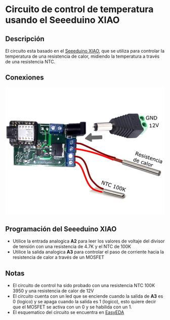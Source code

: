 # Circuito de control de temperatura usando el Seeeduino XIAO

## Descripción
El circuito esta basado en el [Seeeduino XIAO](https://wiki.seeedstudio.com/Seeeduino-XIAO/), 
que se utiliza para controlar la temperatura de una resistencia de calor, 
midiendo la temperatura a través de una resistencia NTC.

## Conexiones
![imagen de conexiones](https://github.com/cap-repositories/Devices/blob/main/seeeduinoXIAO_TemperatureControlCircuit/imagenes/utilizacion_XIAOTemperatureControl.png)

## Programación del Seeeduino XIAO
+ Utilice la entrada analogica **A2** para leer los valores de voltaje del divisor de tensión con una resistencia de 4.7K y el NTC de 100K
+ Utilice la salida analogica **A3** para controlar el paso de corriente hacia la resistencia de calor a través de un MOSFET

## Notas
+ El circuito de control ha sido probado con una resistencia NTC 100K 3950 y una resistencia de calor de 12V
+ El circuito cuenta con un led que se enciende cuando la salida de **A3** es 0 (logico) y se apaga cuando la salida es 1 (logico), esto quiere decir que el MOSFET se activa con un 0 y se habilida con un 1.
+ El esquematico del circuito se encuentra en [EasyEDA](https://easyeda.com/michael801898/module_temp_control_cap_copy)
